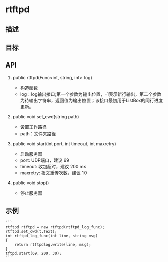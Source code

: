 # rtftpd

## 描述

## 目标

## API
1. public rtftpd(Func<int, string, int> log)
    - 构造函数
    - log：log输出接口;第一个参数为输出位置，-1表示新行输出，第二个参数为待输出字符串，返回值为输出位置；该接口最初用于ListBox的同行进度更新。

2. public void set_cwd(string path)
    - 设置工作路径
    - path：文件夹路径

3. public void start(int port, int timeout, int maxretry)
    - 启动服务器
    - port: UDP端口，建议 69
    - timeout: 收包超时，建议 200 ms
    - maxretry: 报文重传次数，建议 10

4. public void stop()  
    - 停止服务器

## 示例
    ```
    rtftpd rtftpd = new rtftpd(rtftpd_log_func);
    rtftpd.set_cwd(t.Text);
    int rtftpd_log_func(int line, string msg)
    {
        return rtftpdlog.write(line, msg);
    }
    tftpd.start(69, 200, 30);
    ```